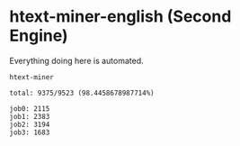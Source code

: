 # htext-miner-english (Second Engine)

Everything doing here is automated.

```
htext-miner

total: 9375/9523 (98.4458678987714%)

job0: 2115
job1: 2383
job2: 3194
job3: 1683
```